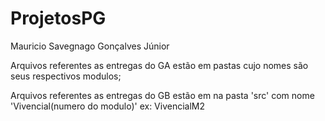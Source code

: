 # ProjetosPG

Mauricio Savegnago Gonçalves Júnior

Arquivos referentes as entregas do GA estão em pastas cujo nomes são seus respectivos modulos;

Arquivos referentes as entregas do GB estão em na pasta 'src' com nome 'Vivencial(numero do modulo)' ex: VivencialM2

